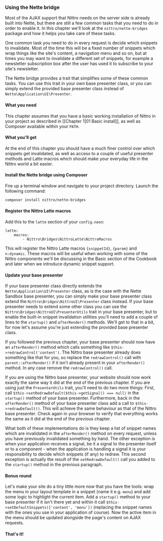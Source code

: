### Using the Nette bridge

Most of the AJAX support that Nittro needs on the server side
 is already built into Nette, but there are still a few common
 tasks that you need to do in order to enable it. In this chapter
 we'll look at the `nittro/nette-bridges` package and how it
 helps you take care of these tasks.

One common task you need to do in every request is decide
 which snippets to invalidate. Most of the time this will be
 a fixed number of snippets which wrap things like the
 site's content, a navigation menu and so on, but at times
 you may want to invalidate a different set of snippets,
 for example a newsletter subscription box after the user
 has used it to subscribe to your site's newsletter.

The Nette bridge provides a trait that simplifies some of these
 common tasks. You can use this trait in your own base presenter
 class, or you can simply extend the provided base presenter
 class instead of `Nette\Application\UI\Presenter`.


#### What you need

This chapter assumes that you have a basic working installation
 of Nittro in your project as described in [[Chapter 1|01 Basic install]],
 as well as Composer available within your `PATH`.

#### What you'll get

At the end of this chapter you should have a much finer
 control over which snippets get invalidated, as well as
 access to a couple of useful presenter methods and Latte
 macros which should make your everyday life in the Nittro
 world a bit easier.

#### Install the Nette bridge using Composer

Fire up a terminal window and navigate to your project directory.
 Launch the following command:

```bash
composer install nittro/nette-bridges
```

#### Register the Nittro Latte macros

Add this to the `latte` section of your `config.neon`:

```neon
latte:
    macros:
        - Nittro\Bridges\NittroLatte\NittroMacros
```

This will register the Nittro Latte macros `{snippetId}`, `{param}` 
 and `n:dynamic`. These macros will be useful when working with
 some of the Nittro components we'll be discussing in the Basic
 section of the Cookbook and later when we introduce dynamic snippet
 support.

#### Update your base presenter

If your base presenter class directly extends the
 `Nette\Application\UI\Presenter` class, as is the case
 with the Nette Sandbox base presenter, you can simply
 make your base presenter class extend the
 `Nittro\Bridges\NittroUI\Presenter` class instead.
 If your base presenter needs to extend some other class
 you can use the `Nittro\Bridges\NittroUI\PresenterUtils`
 trait in your base presenter, but to enable the built-in
 snippet invalidation utilities you'll need to add a couple
 of lines to the `startup()` and `afterRender()` methods.
 We'll get to that in a bit, for now let's assume you're
 just extending the provided base presenter class.

If you followed the previous chapter, your base presenter
 should now have an `afterRender()` method which calls
 something like `$this->redrawControl('content')`. The
 Nittro base presenter already does something like that
 for you, so replace the `redrawControl()` call with
 `parent::afterRender()` if it isn't already present in
 your `afterRender()` method. In any case remove the
 `redrawControl()` call.

If you are using the Nittro base presenter, your website
 should now work exactly the same way it did at the end
 of the previous chapter. If you are using just the `PresenterUtils`
 trait, you'll need to do two more things: First, call
 `$this->setRedrawDefault($this->getSignal() === null)`
 in the `startup()` method of your base presenter. Furthermore,
 back in the `afterRender()` method of your base presenter class
 add a call to `$this->redrawDefault()`. This will achieve
 the same behaviour as that of the Nittro base presenter.
 Check again in your browser to verify that everything
 works the same as it did at the end of the previous chapter.

What both of these implementations do is they keep a list
 of snippet names which are invalidated in the `afterRender()`
 method on every request, unless you have previously invalidated
 something by hand. The other exception is when your application
 receives a signal, be it a signal to the presenter itself or to
 a component - when the application is handling a signal it is
 your responsibility to decide which snippets (if any) to redraw.
 This second exception is actually the result of the `setRedrawDefault()`
 call you added to the `startup()` method in the previous
 paragraph.

#### Bonus round

Let's make your site do a tiny little more now that you have
 the tools: wrap the menu in your layout template in a snippet
 (name it e.g. `menu`) and add some logic to highlight the
 current item. Add a `startup()` method to your base presenter
 if it isn't there yet and within it call `$this->setDefaultSnippets(['content', 'menu'])`
 (replacing the snippet names with the ones you use in your
 application of course). Now the active item in the menu 
 should be updated alongside the page's content on AJAX requests.

#### That's it!
